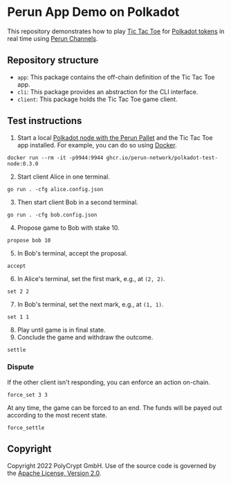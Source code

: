 # Perun App Demo on Polkadot

This repository demonstrates how to play [Tic Tac Toe](https://en.wikipedia.org/wiki/Tic-tac-toe) for [Polkadot tokens](https://polkadot.network) in real time using [Perun Channels](https://github.com/perun-network/perun-polkadot-backend).

## Repository structure

* `app`: This package contains the off-chain definition of the Tic Tac Toe app.
* `cli`: This package provides an abstraction for the CLI interface.
* `client`: This package holds the Tic Tac Toe game client.


## Test instructions

1. Start a local [Polkadot node  with the Perun Pallet](https://github.com/perun-network/perun-polkadot-node) and the Tic Tac Toe app installed.
For example, you can do so using [Docker](https://www.docker.com).
```
docker run --rm -it -p9944:9944 ghcr.io/perun-network/polkadot-test-node:0.3.0
```

2. Start client Alice in one terminal.
```
go run . -cfg alice.config.json
```

3. Then start client Bob in a second terminal.
```
go run . -cfg bob.config.json
```

4. Propose game to Bob with stake 10.
```
propose bob 10
```
5. In Bob's terminal, accept the proposal.
```
accept
```
6. In Alice's terminal, set the first mark, e.g., at `(2, 2)`.
```
set 2 2
```
7. In Bob's terminal, set the next mark, e.g., at `(1, 1)`.
```
set 1 1
```
8. Play until game is in final state.
9. Conclude the game and withdraw the outcome.
```
settle
```

### Dispute

If the other client isn't responding, you can enforce an action on-chain.
```
force_set 3 3
```
At any time, the game can be forced to an end. The funds will be payed out according to the most recent state.
```
force_settle
```

## Copyright

Copyright 2022 PolyCrypt GmbH.
Use of the source code is governed by the [Apache License, Version 2.0](LICENSE).
